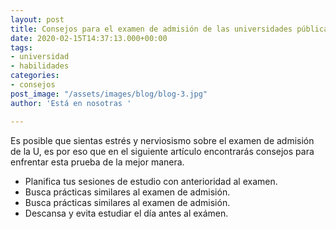 ```yaml
---
layout: post
title: Consejos para el examen de admisión de las universidades públicas
date: 2020-02-15T14:37:13.000+00:00
tags:
- universidad
- habilidades
categories:
- consejos
post_image: "/assets/images/blog/blog-3.jpg"
author: 'Está en nosotras '

---
```

<p>Es posible que sientas estrés y nerviosismo sobre el examen de admisión de la U, es por eso que en el siguiente artículo encontrarás consejos para enfrentar esta prueba de la mejor manera. </p>

<ul>

<li>Planifica tus sesiones de estudio con anterioridad al examen. </li>

<li>Busca prácticas similares al examen de admisión. </li>

<li>Busca prácticas similares al examen de admisión. </li>

<li>Descansa y evita estudiar el día antes al exámen. </li>